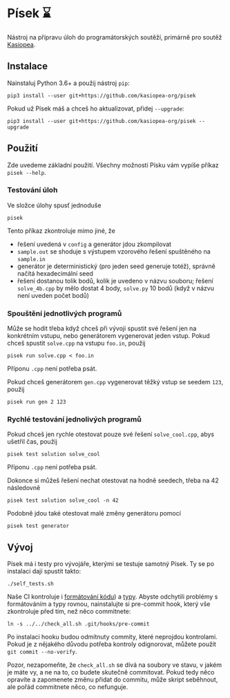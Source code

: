 # Písek ⌛

Nástroj na přípravu úloh do programátorských soutěží, primárně pro soutěž
[Kasiopea](https://kasiopea.matfyz.cz/).

## Instalace

Nainstaluj Python 3.6+ a použij nástroj `pip`:
```
pip3 install --user git+https://github.com/kasiopea-org/pisek
```

Pokud už Písek máš a chceš ho aktualizovat, přidej `--upgrade`:
```
pip3 install --user git+https://github.com/kasiopea-org/pisek --upgrade
```

## Použití

Zde uvedeme základní použití. Všechny možnosti Písku vám vypíše příkaz `pisek --help`. 

### Testování úloh

Ve složce úlohy spusť jednoduše
```
pisek
```

Tento příkaz zkontroluje mimo jiné, že
- řešení uvedená v `config` a generátor jdou zkompilovat
- `sample.out` se shoduje s výstupem vzorového řešení spuštěného na `sample.in`
- generátor je deterministický (pro jeden seed generuje totéž), správně načítá hexadecimální seed
- řešení dostanou tolik bodů, kolik je uvedeno v názvu souboru; řešení `solve_4b.cpp` by mělo
    dostat 4 body, `solve.py` 10 bodů (když v názvu není uveden počet bodů)

### Spouštění jednotlivých programů

Může se hodit třeba když chceš při vývoji spustit své řešení jen na konkrétním vstupu,
nebo generátorem vygenerovat jeden vstup.
Pokud chceš spustit `solve.cpp` na vstupu `foo.in`, použij
```
pisek run solve.cpp < foo.in
```
Příponu `.cpp` není potřeba psát.

Pokud chceš generátorem `gen.cpp` vygenerovat těžký vstup se seedem `123`, použij
```
pisek run gen 2 123
```

### Rychlé testování jednolivých programů

Pokud chceš jen rychle otestovat pouze své řešení `solve_cool.cpp`, abys ušetřil čas, použij
```
pisek test solution solve_cool
```
Příponu `.cpp` není potřeba psát.

Dokonce si můžeš řešení nechat otestovat na hodně seedech, třeba na 42 následovně
```
pisek test solution solve_cool -n 42
```

Podobně jdou také otestovat malé změny generátoru pomocí
```
pisek test generator
```

## Vývoj

Písek má i testy pro vývojáře, kterými se testuje samotný Písek.
Ty se po instalaci dají spustit takto:
```
./self_tests.sh
```

Naše CI kontroluje i [formátování kódu](https://github.com/psf/black))
a [typy](http://mypy-lang.org/). Abyste odchytili problémy s formátováním
a typy rovnou, nainstalujte si pre-commit hook, který vše zkontroluje
před tím, než něco commitnete:

```
ln -s ../../check_all.sh .git/hooks/pre-commit
```

Po instalaci hooku budou odmítnuty commity, které neprojdou kontrolami.
Pokud je z nějakého důvodu potřeba kontroly odignorovat, můžete použít
`git commit --no-verify`.

Pozor, nezapomeňte, že `check_all.sh` se dívá na soubory ve stavu, v jakém je
máte vy, a ne na to, co budete skutečně commitovat. Pokud tedy něco opravíte a
zapomenete změnu přidat do commitu, může skript seběhnout, ale pořád commitnete
něco, co nefunguje.

